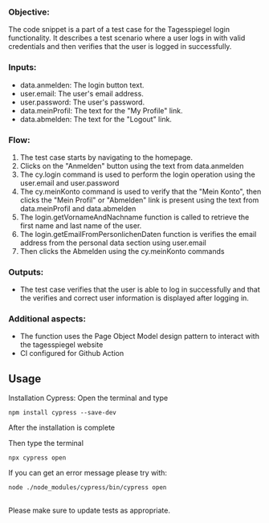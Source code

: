 ### Objective:
The code snippet is a part of a test case for the Tagesspiegel login functionality. It describes a test scenario where a user logs in with valid credentials and then verifies that the user is logged in successfully.

### Inputs:
- data.anmelden: The login button text.
- user.email: The user's email address.
- user.password: The user's password.
- data.meinProfil: The text for the "My Profile" link.
- data.abmelden: The text for the "Logout" link.

### Flow:
1. The test case starts by navigating to the homepage.
2. Clicks on the "Anmelden" button using the text from data.anmelden
3. The cy.login command is used to perform the login operation using the user.email and user.password
4. The cy.meinKonto command is used to verify that the "Mein Konto", then clicks the "Mein Profil" or "Abmelden" link is present using the text from data.meinProfil and data.abmelden
5. The login.getVornameAndNachname function is called to retrieve the first name and last name of the user.
6. The login.getEmailFromPersonlichenDaten function is verifies the email address from the personal data section using user.email
7. Then clicks the Abmelden using the cy.meinKonto commands


### Outputs:
- The test case verifies that the user is able to log in successfully and that the verifies and correct user information is displayed after logging in.

### Additional aspects:
- The function uses the Page Object Model design pattern to interact with the tagesspiegel website
- CI configured for Github Action

## Usage

Installation Cypress: Open the terminal and type

```
npm install cypress --save-dev
```

After the installation is complete

Then type the terminal

```
npx cypress open
```

If you can get an error message please try with: 

```
node ./node_modules/cypress/bin/cypress open
```

## 
Please make sure to update tests as appropriate.
